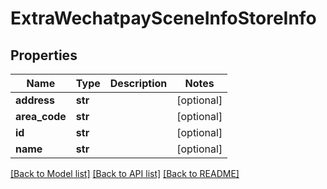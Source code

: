 # ExtraWechatpaySceneInfoStoreInfo

## Properties
Name | Type | Description | Notes
------------ | ------------- | ------------- | -------------
**address** | **str** |  | [optional] 
**area_code** | **str** |  | [optional] 
**id** | **str** |  | [optional] 
**name** | **str** |  | [optional] 

[[Back to Model list]](../README.md#documentation-for-models) [[Back to API list]](../README.md#documentation-for-api-endpoints) [[Back to README]](../README.md)


